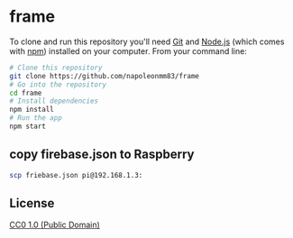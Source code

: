 # frame



To clone and run this repository you'll need [Git](https://git-scm.com) and [Node.js](https://nodejs.org/en/download/) (which comes with [npm](http://npmjs.com)) installed on your computer. From your command line:

```bash
# Clone this repository
git clone https://github.com/napoleonmm83/frame
# Go into the repository
cd frame
# Install dependencies
npm install
# Run the app
npm start
```



## copy firebase.json to Raspberry
```bash
scp friebase.json pi@192.168.1.3:
```
## License

[CC0 1.0 (Public Domain)](LICENSE.md)
